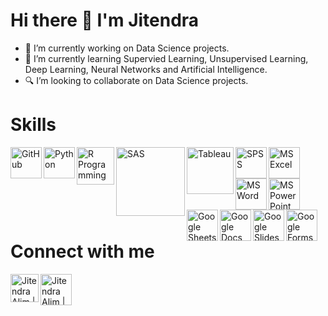 # Hi there 👋 I'm Jitendra

- 🔭 I’m currently working on Data Science projects.
- 🌱 I’m currently learning Supervied Learning, Unsupervised Learning, Deep Learning, Neural Networks and Artificial Intelligence.
- 🔍 I’m looking to collaborate on Data Science projects.

# Skills

[<img align="left" alt="GitHub" width="50px" src="https://www.flaticon.com/svg/static/icons/svg/2111/2111432.svg" />][GitHub]
[<img align="left" alt="Python" width="50px" src="https://lh3.googleusercontent.com/proxy/VyjAVUTf14-fkA2woElntj2xlP7Bvcbwww8eKWGJGsS_n3Pc3vWVVjlyZeMP9I1sKowuVk6jNLUJgSKj_Is6qwDo00qheHj7eD-bzdrpQWjewkwCmXU" />][Python]
[<img align="left" alt="R Programming" width="60px" src="https://upload.wikimedia.org/wikipedia/commons/thumb/1/1b/R_logo.svg/1280px-R_logo.svg.png" />][R]
[<img align="left" alt="SAS" width="110px" src="https://cdn.freebiesupply.com/logos/large/2x/sas-6-logo-png-transparent.png" />][SAS]
[<img align="left" alt="Tableau" width="75px" src="https://img.pngio.com/tableau-software-logo-e1502871850906-archetype-consulting-tableau-software-png-400_232.png" />][Tableau]
[<img align="left" alt="SPSS" width="50px" src="https://logodix.com/logo/1598546.png" />][SPSS]
[<img align="left" alt="MS Excel" width="50px" src="https://upload.wikimedia.org/wikipedia/commons/thumb/7/7f/Microsoft_Office_Excel_%282018%E2%80%93present%29.svg/69px-Microsoft_Office_Excel_%282018%E2%80%93present%29.svg.png" />][MS Excel]
[<img align="left" alt="MS Word" width="50px" src="https://upload.wikimedia.org/wikipedia/commons/thumb/7/76/Microsoft_Office_Word_%282018%E2%80%93present%29.svg/69px-Microsoft_Office_Word_%282018%E2%80%93present%29.svg.png" />][MS Word]
[<img align="left" alt="MS PowerPoint" width="50px" src="https://upload.wikimedia.org/wikipedia/commons/thumb/2/2e/Microsoft_Office_PowerPoint_%282018%E2%80%93present%29.svg/69px-Microsoft_Office_PowerPoint_%282018%E2%80%93present%29.svg.png" />][MS PowerPoint]
[<img align="left" alt="Google Sheets" width="50px" src="https://www.flaticon.com/svg/static/icons/svg/2991/2991114.svg" />][Google Sheets]
[<img align="left" alt="Google Docs" width="50px" src="https://www.flaticon.com/svg/static/icons/svg/2991/2991108.svg" />][Google Docs]
[<img align="left" alt="Google Slides" width="50px" src="https://www.flaticon.com/svg/static/icons/svg/2991/2991117.svg" />][Google Slides]
[<img align="left" alt="Google Forms" width="50px" src="https://www.flaticon.com/svg/static/icons/svg/2991/2991110.svg" />][Google Forms]

<br />  
<br />  

# Connect with me

[<img align="left" alt="Jitendra Alim | LinkedIn" width="45px" src="https://www.flaticon.com/svg/static/icons/svg/1409/1409945.svg" />][LinkedIn]
[<img aligh="left" alt="Jitendra Alim | Mail" width="50px" src="https://www.flaticon.com/svg/static/icons/svg/732/732200.svg" />][GMail]

[LinkedIn]: https://linkedin.com/in/jitendra-alim
[GMail]: mailto:jitendrabalim@gmail.com
[GitHub]: https://github.com/JitendraAlim
[Python]: https://www.python.org
[R]: https://cran.r-project.org
[SAS]: https://www.sas.com
[Tableau]: https://www.tableau.com
[SPSS]: https://www.ibm.com/in-en/analytics/spss-statistics-software
[MS Excel]: https://www.office.com
[MS Word]: https://www.office.com
[MS PowerPoint]: https://www.office.com

[Google Sheets]: https://www.google.com/sheets/about
[Google Docs]: https://www.google.com/docs/about
[Google Slides]: https://www.google.com/slides/about
[Google Forms]: https://www.google.com/forms/about
